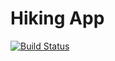 # Hiking App
[![Build Status](https://travis-ci.com/jesseodonoghue/project-2.svg?branch=master)](https://travis-ci.com/gdickey273/hiking-app)